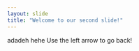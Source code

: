 ```yaml
---
layout: slide
title: "Welcome to our second slide!"
---
```

adadeh hehe
Use the left arrow to go back!
